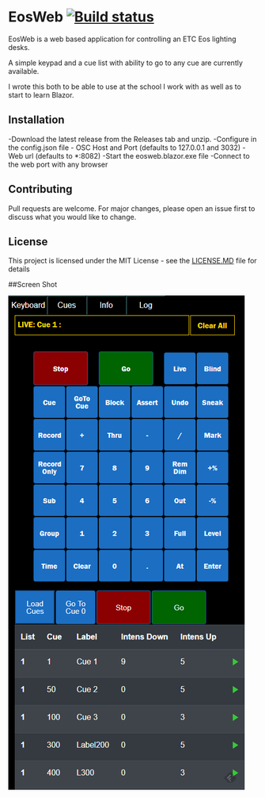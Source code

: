 # EosWeb [![Build status](https://ci.appveyor.com/api/projects/status/qein9sbtlxa7vo86)](https://ci.appveyor.com/project/lynnroth/eosweb)

EosWeb is a web based application for controlling an ETC Eos lighting desks.  

A simple keypad and a cue list with ability to go to any cue are currently available.

I wrote this both to be able to use at the school I work with as well as to start to learn Blazor.  

## Installation

-Download the latest release from the Releases tab and unzip.
-Configure in the config.json file
	- OSC Host and Port (defaults to 127.0.0.1 and 3032)
	- Web url (defaults to *:8082)
-Start the eosweb.blazor.exe file
-Connect to the web port with any browser

## Contributing
Pull requests are welcome. For major changes, please open an issue first to discuss what you would like to change.

## License
This project is licensed under the MIT License - see the [LICENSE.MD](LICENSE.md) file for details

##Screen Shot

![ScreenShot](content/screenshot1.png)
